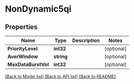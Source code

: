 # NonDynamic5qi

## Properties
Name | Type | Description | Notes
------------ | ------------- | ------------- | -------------
**PriorityLevel** | **int32** |  | [optional] 
**AverWindow** | **string** |  | [optional] 
**MaxDataBurstVol** | **int32** |  | [optional] 

[[Back to Model list]](../README.md#documentation-for-models) [[Back to API list]](../README.md#documentation-for-api-endpoints) [[Back to README]](../README.md)


